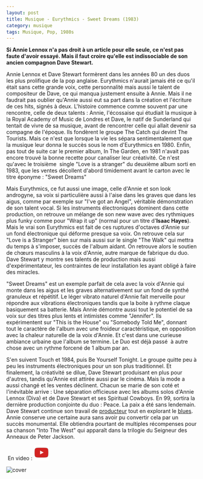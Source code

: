 ```yaml
---
layout: post
title: Musique - Eurythmics - Sweet Dreams (1983)
category: musique
tags: Musique, Pop, 1980s
---
```

**Si Annie Lennox n'a pas droit à un article pour elle seule, ce n'est pas faute d'avoir essayé. Mais il faut croire qu'elle est indissociable de son ancien compagnon Dave Stewart.**

Annie Lennox et Dave Stewart formèrent dans les années 80 un des duos les plus prolifique de la pop anglaise. Eurythmics n'aurait jamais été ce qu'il était sans cette grande voix, cette personnalité mais aussi le talent de compositeur de Dave, ce qui manqua justement ensuite à Annie. Mais il ne faudrait pas oublier qu'Annie aussi eut sa part dans la création et l'écriture de ces hits, signés à deux. L'histoire commence comme souvent par une rencontre, celle de deux talents : Annie, l'écossaise qui étudiait la musique à la Royal Academy of Music de Londres et Dave, le natif de Sunderland qui tentait de vivre de sa musique, avant de rencontrer celle qui allait devenir sa compagne de l'époque. Ils fondèrent le groupe The Catch qui devint The Tourists. Mais ce n'est que lorsque la vie les sépara sentimentalement que la musique leur donna le succès sous le nom d'Eurythmics en 1980. Enfin, pas tout de suite car le premier album, In The Garden, en 1981 n'avait pas encore trouvé la bonne recette pour canaliser leur créativité. Ce n'est qu'avec le troisième  single "Love is a stranger" du deuxième album sorti en 1983, que les ventes décollent d'abord timidement avant le carton avec le titre éponyme : "Sweet Dreams"

Mais Eurythmics, ce fut aussi une image, celle d'Annie et son look androgyne, sa voix si particulière aussi à l'aise dans les graves que dans les aigus, comme par exemple sur "I've got an Angel", véritable démonstration de son talent vocal. Si les instruments électroniques dominent dans cette production, on retrouve un mélange de son new wave avec des rythmiques plus funky comme pour "Wrap it up" (normal pour un titre d'**Isaac Hayes**). Mais le vrai son Eurythmics est fait de ces ruptures d'octaves d'Annie sur un fond électronique qui déforme presque sa voix. On retrouve cela sur "Love is a Stranger" bien sur mais aussi sur le single "The Walk" qui mettra du temps à s'imposer, succès de l'album aidant. On retrouve alors le soutien de chœurs masculins à la voix d'Annie, autre marque de fabrique du duo. Dave Stewart y montre ses talents de production mais aussi d'expérimentateur, les contraintes de leur installation les ayant obligé à faire des miracles.

"Sweet Dreams" est un exemple parfait de cela avec la voix d'Annie qui monte dans les aigus et les graves alternativement sur un fond de synthé granuleux et répétitif. Le léger vibrato naturel d'Annie fait merveille pour répondre aux vibrations électroniques tandis que la boite à rythme claque basiquement sa batterie. Mais Annie démontre aussi tout le potentiel de sa voix sur des titres plus lents et intimistes comme "Jennifer". Ils expérimentent sur "This is the House" ou "Somebody Told Me", donnant tout le caractère de l'album avec une froideur caractéristique, en opposition avec la chaleur naturelle de la voix d'Annie. Et c'est dans une curieuse ambiance urbaine que l'album se termine. Le Duo est déjà passé  à autre chose avec un rythme forcené de 1 album par an.

S'en suivent Touch et 1984, puis Be Yourself Tonight. Le groupe quitte peu à peu les instruments électroniques pour un son plus traditionnel. Et finalement, la créativité se dilue, Dave Stewart produisant en plus pour d'autres, tandis qu'Annie est attirée aussi par le cinéma. Mais la mode a aussi changé et les ventes déclinent. Chacun se marie de son coté et l'inévitable arrive : Une séparation officieuse avec les albums solos d'Annie Lennox (Diva) et de Dave Stewart et ses Spiritual Cowboys. En 99, sortira la dernière production conjointe du duo : Peace. La paix a été sans lendemain. Dave Stewart continue son travail de <a title="(à suivre…) Hollie Stephenson" href="http://histozic.fr/2014/05/11/a-suivre-hollie-stephenson/">producteur</a> tout en explorant le <a title="Dave Stewart – The Blackbird Diaries" href="http://histozic.fr/2011/08/02/dave-stewart-the-blackbird-diaries/">blues</a>. Annie conserve une certaine aura sans avoir pu convertir cela par un succès monumental. Elle obtiendra pourtant de multiples récompenses pour sa chanson "Into The West" qui apparaît dans la trilogie du Seigneur des Anneaux de Peter Jackson.

 En video : [![video](/images/youtube.png)](https://www.youtube.com/watch?v=qeMFqkcPYcg)

![cover](https://filedn.eu/llqi9IBxlYouGRXYG2xlROb/img/2015/sweetdreams.jpg)
